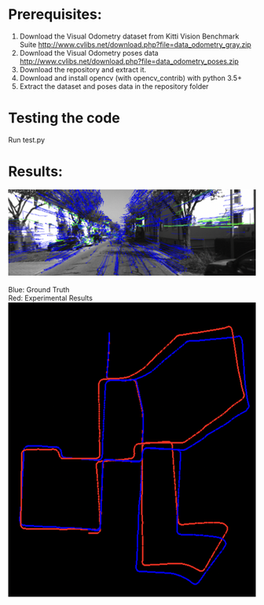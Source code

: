 # Prerequisites:

1. Download the Visual Odometry dataset from Kitti Vision Benchmark Suite
  http://www.cvlibs.net/download.php?file=data_odometry_gray.zip
2. Download the Visual Odometry poses data
http://www.cvlibs.net/download.php?file=data_odometry_poses.zip
3. Download the repository and extract it.
4. Download and install opencv (with opencv_contrib) with python 3.5+
5. Extract the dataset and poses data in the repository folder

# Testing the code 
Run test.py
# Results:
![illustration](Features.png) \
\
Blue: Ground Truth \
Red: Experimental Results \
![illustration](VO.png)
